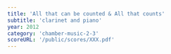 ```yaml
---
title: 'All that can be counted & All that counts'
subtitle: 'clarinet and piano'
year: 2012
category: 'chamber-music-2-3'
scoreURL: '/public/scores/XXX.pdf'
---
```

